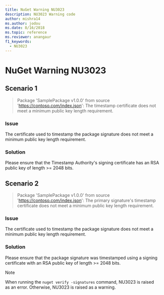 ```yaml
---
title: NuGet Warning NU3023
description: NU3023 Warning code
author: mishra14
ms.author: jodou
ms.date: 8/16/2018
ms.topic: reference
ms.reviewer: anangaur
f1_keywords: 
  - NU3023
---
```


# NuGet Warning NU3023

## Scenario 1

> Package 'SamplePackage v1.0.0' from source 'https://contoso.com/index.json': The timestamp certificate does not meet a minimum public key length requirement.

### Issue

The certificate used to timestamp the package signature does not meet a minimum public key length requirement.


### Solution

Please ensure that the  Timestamp Authority's signing certificate has an RSA public key of length >= 2048 bits.



## Scenario 2

> Package 'SamplePackage v1.0.0' from source 'https://contoso.com/index.json': The primary signature's timestamp certificate does not meet a minimum public key length requirement.

### Issue

The certificate used to timestamp the package signature does not meet a minimum public key length requirement.


### Solution

Please ensure that the package signature was timestamped using a signing certificate with an RSA public key of length >= 2048 bits.


> [!Note]
> When running the `nuget verify -signatures` command, NU3023 is raised as an error. Otherwise, NU3023 is raised as a warning.